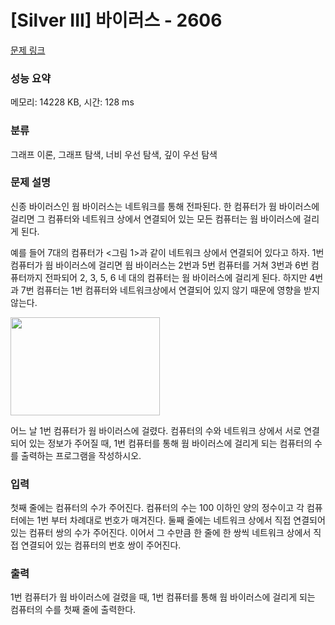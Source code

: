 # [Silver III] 바이러스 - 2606 

[문제 링크](https://www.acmicpc.net/problem/2606) 

### 성능 요약

메모리: 14228 KB, 시간: 128 ms

### 분류

그래프 이론, 그래프 탐색, 너비 우선 탐색, 깊이 우선 탐색

### 문제 설명

<p>신종 바이러스인 웜 바이러스는 네트워크를 통해 전파된다. 한 컴퓨터가 웜 바이러스에 걸리면 그 컴퓨터와 네트워크 상에서 연결되어 있는 모든 컴퓨터는 웜 바이러스에 걸리게 된다.</p>

<p>예를 들어 7대의 컴퓨터가 <그림 1>과 같이 네트워크 상에서 연결되어 있다고 하자. 1번 컴퓨터가 웜 바이러스에 걸리면 웜 바이러스는 2번과 5번 컴퓨터를 거쳐 3번과 6번 컴퓨터까지 전파되어 2, 3, 5, 6 네 대의 컴퓨터는 웜 바이러스에 걸리게 된다. 하지만 4번과 7번 컴퓨터는 1번 컴퓨터와 네트워크상에서 연결되어 있지 않기 때문에 영향을 받지 않는다.</p>

<p><img alt="" src="https://www.acmicpc.net/upload/images/zmMEZZ8ioN6rhCdHmcIT4a7.png" style="width: 239px; height: 157px; "></p>

<p>어느 날 1번 컴퓨터가 웜 바이러스에 걸렸다. 컴퓨터의 수와 네트워크 상에서 서로 연결되어 있는 정보가 주어질 때, 1번 컴퓨터를 통해 웜 바이러스에 걸리게 되는 컴퓨터의 수를 출력하는 프로그램을 작성하시오.</p>

### 입력 

 <p>첫째 줄에는 컴퓨터의 수가 주어진다. 컴퓨터의 수는 100 이하인 양의 정수이고 각 컴퓨터에는 1번 부터 차례대로 번호가 매겨진다. 둘째 줄에는 네트워크 상에서 직접 연결되어 있는 컴퓨터 쌍의 수가 주어진다. 이어서 그 수만큼 한 줄에 한 쌍씩 네트워크 상에서 직접 연결되어 있는 컴퓨터의 번호 쌍이 주어진다.</p>

### 출력 

 <p>1번 컴퓨터가 웜 바이러스에 걸렸을 때, 1번 컴퓨터를 통해 웜 바이러스에 걸리게 되는 컴퓨터의 수를 첫째 줄에 출력한다.</p>


